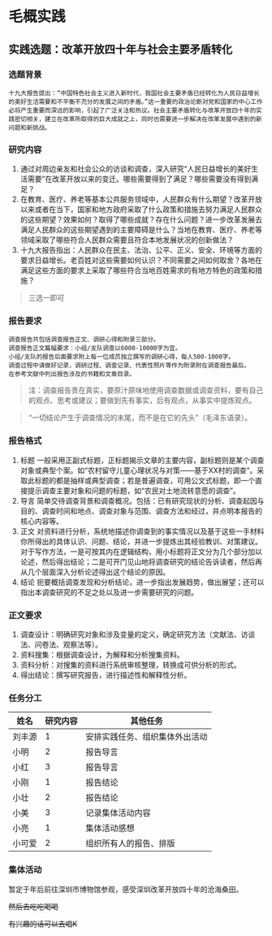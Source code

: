 # 毛概实践

## 实践选题：改革开放四十年与社会主要矛盾转化

### 选题背景
```
十九大报告提出：“中国特色社会主义进入新时代，我国社会主要矛盾已经转化为人民日益增长的美好生活需要和不平衡不充分的发展之间的矛盾。”这一重要的政治论断对党和国家的中心工作必将产生重要而深远的影响，引起了广泛关注和热议。社会主要矛盾转化与改革开放四十年的实践密切相关，建立在改革所取得的巨大成就之上，同时也需要进一步解决在改革发展中遇到的新问题和新挑战。
```

### 研究内容
1. 通过对周边亲友和社会公众的访谈和调查，深入研究“人民日益增长的美好生活需要”在改革开放以来的变迁。哪些需要得到了满足？哪些需要没有得到满足？
2. 在教育、医疗、养老等基本公共服务领域中，人民群众有什么期望？改革开放以来或者在当下，国家和地方政府采取了什么政策和措施去努力满足人民群众的这些期望？效果如何？取得了哪些成就？存在什么问题？进一步改革发展去满足人民群众的这些期望遇到的主要障碍是什么？当地在教育、医疗、养老等领域采取了哪些符合人民群众需要且符合本地发展状况的创新做法？
3. 十九大报告指出：人民群众在民主、法治、公平、正义、安全、环境等方面的要求日益增长。老百姓对这些需要如何认识？不同需要之间如何取舍？各地在满足这些方面的要求上采取了哪些符合当地百姓需求的有地方特色的政策和措施？
> 三选一即可

### 报告要求
```
调查报告共包括调查报告正文、调研心得和附录三部分。
调查报告正文篇幅要求：小组/支队调查以6000-10000字为宜。
小组/支队的报告后面要求附上每一位成员独立撰写的调研心得，每人500-1000字。
调查过程中请做好记录，调研过程、调查记录、代表性照片等作为附录附在调查报告最后。
在参考文献中列出报告涉及的书籍和文章目录。
```
> 注：调查报告贵在真实，要原汁原味地使用调查数据或调查资料，要有自己的观点、思考或建议；要做到先有事实，后有观点，从事实中提炼观点。

> “一切结论产生于调查情况的末尾，而不是在它的先头”（毛泽东语录）。

### 报告格式
1. 标题
一般采用正副式标题，正标题揭示文章的主要内容，副标题则是某个调查对象或典型个案。如“农村留守儿童心理状况与对策——基于XX村的调查”。采取此标题的都是抽样或典型调查；若是普遍调查，可用公文式标题，即一个直接提示调查主要对象和问题的标题，如“农民对土地流转意愿的调查”。
2. 导言
简单交待调查背景和调查概况。包括：已有研究现状的分析、调查起因与目的、调查时间和地点、调查对象与范围、调查方法和经过，并点明本报告的核心内容等。
3. 正文
对资料进行分析，系统地描述你调查到的事实情况以及基于这些一手材料你所得出的具体认识、问题、结论，并进一步提炼出其经验教训、对策建议。对于写作方法，一是可按其内在逻辑结构，用小标题将正文分为几个部分加以论述，然后得出结论；二是可开门见山地将调查研究的结论告诉读者，然后再从几个层面深入分析论述得出这个结论的原因。
4. 结论
扼要概括调查发现和分析结论，进一步指出发展趋势，做出展望；还可以指出本调查研究的不足之处以及进一步需要研究的问题。

### 正文要求
1. 调查设计：明确研究对象和涉及变量的定义，确定研究方法（文献法、访谈法、问卷法、观察法等）。
2. 资料搜集：根据调查设计，为解释和分析搜集资料。
3. 资料分析：对搜集的资料进行系统审核整理，转换成可供分析的形式。
4. 得出结论：撰写研究报告，进行描述性和解释性分析。

### 任务分工
|姓名|研究内容|其他任务|
|--|--|--|
|刘丰源|1|安排实践任务、组织集体外出活动|
|小明|2|报告导言|
|小红|3|报告导言|
|小刚|1|报告结论|
|小壮|2|报告结论|
|小美|3|记录集体活动内容|
|小亮|1|集体活动感想|
|小可爱|2|组织所有人的报告、排版|

### 集体活动
暂定于年后前往深圳市博物馆参观，感受深圳改革开放四十年的沧海桑田。

~~然后去吃吃喝喝~~

~~有兴趣的话可以去唱K~~

